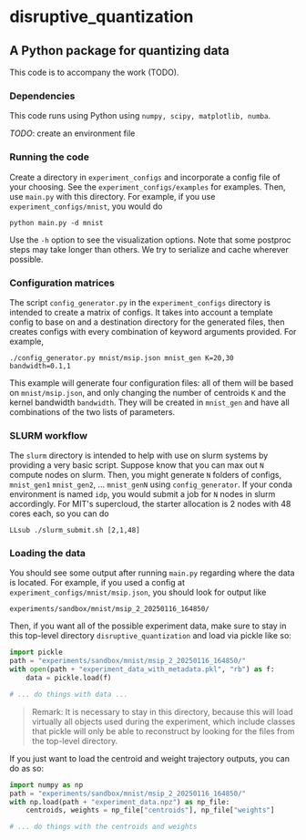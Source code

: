 # disruptive_quantization
## A Python package for quantizing data
This code is to accompany the work (TODO).

### Dependencies
This code runs using Python using `numpy, scipy, matplotlib, numba`.

_TODO_: create an environment file

### Running the code
Create a directory in `experiment_configs` and incorporate a config file of your choosing. See the `experiment_configs/examples` for examples. Then, use `main.py` with this directory. For example, if you use `experiment_configs/mnist`, you would do

```
python main.py -d mnist
```

Use the `-h` option to see the visualization options. Note that some postproc steps may take longer than others. We try to serialize and cache wherever possible.

### Configuration matrices
The script `config_generator.py` in the `experiment_configs` directory is intended to create a matrix of configs. It takes into account a template config to base on and a destination directory for the generated files, then creates configs with every combination of keyword arguments provided. For example,
```
./config_generator.py mnist/msip.json mnist_gen K=20,30 bandwidth=0.1,1
```
This example will generate four configuration files: all of them will be based on `mnist/msip.json`, and only changing the number of centroids `K` and the kernel bandwidth `bandwidth`. They will be created in `mnist_gen` and have all combinations of the two lists of parameters.

### SLURM workflow
The `slurm` directory is intended to help with use on slurm systems by providing a very basic script. Suppose know that you can max out `N` compute nodes on slurm. Then, you might generate `N` folders of configs, `mnist_gen1` `mnist_gen2`, ... `mnist_genN` using `config_generator`. If your conda environment is named `idp`, you would submit a job for `N` nodes in slurm accordingly. For MIT's supercloud, the starter allocation is 2 nodes with 48 cores each, so you can do
```
LLsub ./slurm_submit.sh [2,1,48]
```

### Loading the data
You should see some output after running `main.py` regarding where the data is located. For example, if you used a config at `experiment_configs/mnist/msip.json`, you should look for output like

```
experiments/sandbox/mnist/msip_2_20250116_164850/
```

Then, if you want all of the possible experiment data, make sure to stay in this top-level directory `disruptive_quantization` and load via pickle like so:
```python
import pickle
path = "experiments/sandbox/mnist/msip_2_20250116_164850/"
with open(path + "experiment_data_with_metadata.pkl", "rb") as f:
    data = pickle.load(f)

# ... do things with data ...
```

> Remark: It is necessary to stay in this directory, because this will load virtually all objects used during the experiment, which include classes that pickle will only be able to reconstruct by looking for the files from the top-level directory.

If you just want to load the centroid and weight trajectory outputs, you can do as so:

```python
import numpy as np
path = "experiments/sandbox/mnist/msip_2_20250116_164850/"
with np.load(path + "experiment_data.npz") as np_file:
    centroids, weights = np_file["centroids"], np_file["weights"]

# ... do things with the centroids and weights
```
